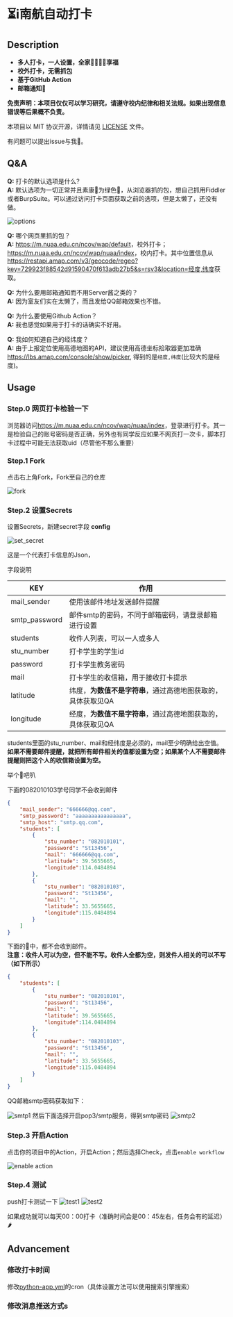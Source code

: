 # ⏳i南航自动打卡

## Description

- **多人打卡，一人设置，全家👨‍👨‍👦‍👦享福**
- **校外打卡，无需抓包**
- **基于GitHub Action**
- **邮箱通知📧**

**免责声明：本项目仅仅可以学习研究，请遵守校内纪律和相关法规。如果出现信息错误等后果概不负责。**

本项目以 MIT 协议开源，详情请见 [LICENSE](./LICENSE) 文件。

有问题可以提出issue与我🤺。

## Q&A 

**Q:** 打卡的默认选项是什么?  
**A:** 默认选项为一切正常并且素康🐎为绿色💚，从浏览器抓的包，想自己抓用Fiddler或者BurpSuite。可以通过访问打卡页面获取之前的选项，但是太懒了，还没有做。

![options](./pic/options.png)

**Q:** 哪个网页里抓的包？  
**A:** <https://m.nuaa.edu.cn/ncov/wap/default>，校外打卡；<https://m.nuaa.edu.cn/ncov/wap/nuaa/index>，校内打卡。其中位置信息从<https://restapi.amap.com/v3/geocode/regeo?key=729923f88542d91590470f613adb27b5&s=rsv3&location=经度,纬度>获取。

**Q:** 为什么要用邮箱通知而不用Server酱之类的？  
**A:** 因为室友们实在太懒了，而且发给QQ邮箱效果也不错。

**Q:** 为什么要使用Github Action？  
**A:** 我也感觉如果用于打卡的话确实不好用。

**Q:** 我如何知道自己的经纬度？  
**A:** 由于上报定位使用高德地图的API，建议使用高德坐标拾取器更加准确<https://lbs.amap.com/console/show/picker>, 得到的是`经度,纬度`(比较大的是经度)。

## Usage

### Step.0 网页打卡检验一下

浏览器访问<https://m.nuaa.edu.cn/ncov/wap/nuaa/index>，登录进行打卡。其一是检验自己的账号密码是否正确，另外也有同学反应如果不网页打一次卡，脚本打卡过程中可能无法获取uid（尽管他不那么重要）

### Step.1 Fork

点击右上角Fork，Fork至自己的仓库

![fork](./pic/fork.png)

### Step.2 设置Secrets

设置Secrets，新建secret字段 **config**

![set_secret](./pic/set_secret.gif)

这是一个代表打卡信息的Json，

字段说明

|  KEY   | 作用  |
|  ----  | ----  |
| mail_sender  | 使用该邮件地址发送邮件提醒 |
| smtp_password  | 邮件smtp的密码，不同于邮箱密码，请登录邮箱进行设置 |
|  students  |  收件人列表，可以一人或多人  |
|  stu_number  |  打卡学生的学生id  |
|  password  | 打卡学生教务密码  |
|  mail  | 打卡学生的收信箱，用于接收打卡提示  |
|  latitude  | 纬度，**为数值不是字符串**，通过高德地图获取的，具体获取见QA  |
|  longitude  | 经度，**为数值不是字符串**，通过高德地图获取的，具体获取见QA  |

students里面的stu_number、mail和经纬度是必须的，mail至少明确给出空值。  
**如果不需要邮件提醒，就把所有邮件相关的值都设置为空；如果某个人不需要邮件提醒则把这个人的收信箱设置为空。**

举个🌰吧叭

下面的082010103学号同学不会收到邮件

``` json
{
    "mail_sender": "666666@qq.com",
    "smtp_password": "aaaaaaaaaaaaaaaa",
    "smtp_host": "smtp.qq.com",
    "students": [
        {
            "stu_number": "082010101",
            "password": "St13456",
            "mail": "666666@qq.com",
            "latitude": 39.5655665,
            "longitude":114.0484894
        },
        {
            "stu_number": "082010103",
            "password": "St13456",
            "mail": "",
            "latitude": 33.5655665,
            "longitude":115.0484894
        }
    ]
}
```

下面的🌰中，都不会收到邮件。  
**注意：收件人可以为空，但不能不写。收件人全都为空，则发件人相关的可以不写（如下所示）**

``` json
{
    "students": [
        {
            "stu_number": "082010101",
            "password": "St13456",
            "mail": "",
            "latitude": 39.5655665,
            "longitude":114.0484894
        },
        {
            "stu_number": "082010103",
            "password": "St13456",
            "mail": "",
            "latitude": 33.5655665,
            "longitude":115.0484894
        }
    ]
}
```

QQ邮箱smtp密码获取如下：

![smtp1](./pic/smtp1.png)
然后下面选择开启pop3/smtp服务，得到smtp密码
![smtp2](./pic/smtp2.png)

### Step.3 开启Action

点击你的项目中的Action，开启Action；然后选择Check，点击`enable workflow`

![enable action](./pic/enable_action.gif)

### Step.4 测试

push打卡测试一下
![test1](./pic/test1.png)
![test2](./pic/test2.png)

如果成功就可以每天00：00打卡（准确时间会是00：45左右，任务会有的延迟）🌶

## Advancement

### 修改打卡时间

修改[python-app.yml](./.github/workflows/python-app.yml)的cron（具体设置方法可以使用搜索引擎搜索）

### 修改消息推送方式s

